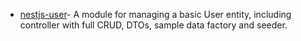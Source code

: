 *   [nestjs-user](/documentation/modules/model/nestjs-user "nestjs-user")- A module for managing a basic User entity, including controller with full CRUD, DTOs, sample data factory and seeder.
